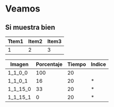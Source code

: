 # Veamos
## Si muestra bien

|Ttem1|Item2|Item3|
|-|-|-|
|1|2|3|

|Imagen|Porcentaje|Tiempo|Indice|
|-|-|-|-|
|1_1_0_0|100|20| |
|1_1_0_1|16|20|*|
|1_1_15_0|33|20|*|
|1_1_15_1|0|20|*|
